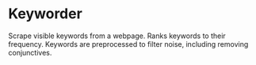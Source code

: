 # Keyworder
Scrape visible keywords from a webpage. Ranks keywords to their frequency. Keywords are preprocessed to filter noise, including removing conjunctives. 

